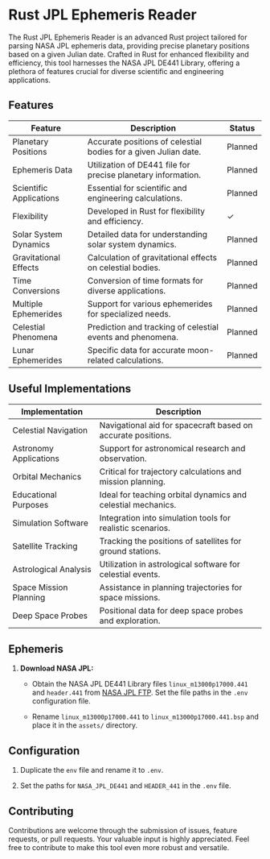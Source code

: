 # Rust JPL Ephemeris Reader

The Rust JPL Ephemeris Reader is an advanced Rust project tailored for parsing NASA JPL ephemeris data, providing precise planetary positions based on a given Julian date. Crafted in Rust for enhanced flexibility and efficiency, this tool harnesses the NASA JPL DE441 Library, offering a plethora of features crucial for diverse scientific and engineering applications.

## Features

| Feature                 | Description                                                     | Status  |
|-------------------------|-----------------------------------------------------------------|---------|
| Planetary Positions     | Accurate positions of celestial bodies for a given Julian date. | Planned |
| Ephemeris Data          | Utilization of DE441 file for precise planetary information.    | Planned |
| Scientific Applications | Essential for scientific and engineering calculations.          | Planned |
| Flexibility             | Developed in Rust for flexibility and efficiency.               | ✓       |
| Solar System Dynamics   | Detailed data for understanding solar system dynamics.          | Planned |
| Gravitational Effects   | Calculation of gravitational effects on celestial bodies.       | Planned |
| Time Conversions        | Conversion of time formats for diverse applications.            | Planned |
| Multiple Ephemerides    | Support for various ephemerides for specialized needs.          | Planned |
| Celestial Phenomena     | Prediction and tracking of celestial events and phenomena.      | Planned |
| Lunar Ephemerides       | Specific data for accurate moon-related calculations.           | Planned |

## Useful Implementations

| Implementation          | Description                                                    |
|-------------------------|----------------------------------------------------------------|
| Celestial Navigation    | Navigational aid for spacecraft based on accurate positions.   |
| Astronomy Applications  | Support for astronomical research and observation.             |
| Orbital Mechanics       | Critical for trajectory calculations and mission planning.     |
| Educational Purposes    | Ideal for teaching orbital dynamics and celestial mechanics.   |
| Simulation Software     | Integration into simulation tools for realistic scenarios.     |
| Satellite Tracking      | Tracking the positions of satellites for ground stations.      |
| Astrological Analysis   | Utilization in astrological software for celestial events.     |
| Space Mission Planning  | Assistance in planning trajectories for space missions.        |
| Deep Space Probes       | Positional data for deep space probes and exploration.         |

## Ephemeris

1. **Download NASA JPL:**
   - Obtain the NASA JPL DE441 Library files `linux_m13000p17000.441` and `header.441` from [NASA JPL FTP](https://ssd.jpl.nasa.gov/ftp/eph/planets/Linux/de441/). Set the file paths in the `.env` configuration file.
   
   - Rename `linux_m13000p17000.441` to `linux_m13000p17000.441.bsp` and place it in the `assets/` directory.

## Configuration

1. Duplicate the `env` file and rename it to `.env`.

2. Set the paths for `NASA_JPL_DE441` and `HEADER_441` in the `.env` file.

## Contributing

Contributions are welcome through the submission of issues, feature requests, or pull requests. Your valuable input is highly appreciated. Feel free to contribute to make this tool even more robust and versatile.